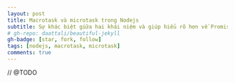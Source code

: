 ```yaml
---
layout: post
title: Macrotask và microtask trong Nodejs
subtitle: Sự khác biệt giữa hai khái niệm và giúp hiểu rõ hơn về Promise.
# gh-repo: daattali/beautiful-jekyll
gh-badge: [star, fork, follow]
tags: [nodejs, macrotask, microtask]
comments: true
---
```

// @TODO
